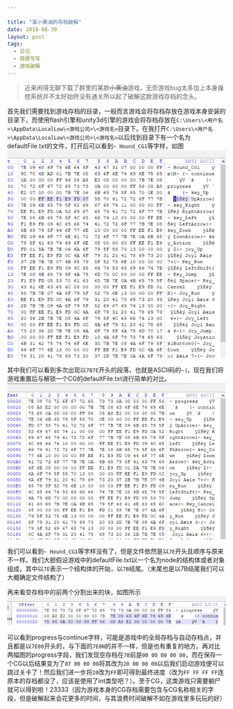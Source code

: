 ```yaml
---

title: "某小黄油的存档破解"
date: 2018-08-30
layout: post
tags:
  - 日记
  - 随便写写
  - 游戏破解
---
```


> 近来闲得无聊下载了群里的某款~~小黄油~~游戏，无奈游戏bug太多加上本身操控系统并不太好始终没有通关所以起了破解这款游戏存档的念头。

首先我们需要找到游戏存档的目录，一般而言游戏会将存档存放在游戏本身安装的目录下，而使用flash引擎和unity3d引擎的游戏会将存档存放在`C:\Users\<用户名>\AppData\LocalLow\<游戏公司>\<游戏名>`目录下。在我打开`C:\Users\<用户名>\AppData\LocalLow\<游戏公司>\<游戏名>`以后找到目录下有一个名为defaultFile.txt的文件，打开后可以看到`~ Hound_CG1`等字样，如图![/media/files/2018/08/30/defaultFile](/media/files/2018/08/30/defaultFile.png)

其中我们可以看到多次出现以`7B7E`开头的段落，也就是ASCII码的`~｛`，现在我们将游戏重置后与解锁一个CG的defaultFile.txt进行简单的对比。![/media/files/2018/08/30/defaultFile2](/media/files/2018/08/30/defaultFile2.png)

我们可以看到`~ Hound_CG1`等字样没有了，但是文件依然是以`7E`开头且顺序与原来不一样。我们大胆假设游戏中的defaultFile.txt以一个名为node的结构体或者对象组成，其中以`7E`表示一个结构体的开始，以`7B`结尾。（末尾也是以7B结尾我们可以大概确定文件结构了）

再来看空存档中的前两个分割出来的块，如图所示![/media/files/2018/08/30/defaultFile3](/media/files/2018/08/30/defaultFile3.png)

可以看到progress与continue字样，可能是游戏中的全局存档与自动存档点，并且都是以`7E08`开头的，与下面的`7E0N`的并不一样，但是也有重复的地方。再对比两幅图的progress字段，我们发现空存档在`7B`前是`00 00 00 00 00`，而在保存一个CG以后结果变为了`07 00 00 00`将其改为`20 00 00 00`以后我们启动游戏便可以跳过关卡了！然后我们进一步将`20`改为`FF`即可得到最终进度（改为`FF FF FF FF`连原本的存档都没了，应该是使用了int类型吧？）。至于CG，这类游戏只需要躺尸就可以得到啦！23333（因为游戏本身的CG存档需要包含与CG名称相关的字段，但是破解起来会花更多的时间，与其浪费时间破解不如在游戏里多玩玩的好）
